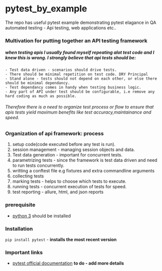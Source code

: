 # pytest_by_example
The repo has useful pytest example demonstrating  pytest elagance in QA automated testing - Api testing, web applications etc..

### Multivation for putting together an API testing framework

##### when testing apis I usually found myself repeating alot test code and I knew this is wrong. I strongly believe that api tests should be:
    - Test data driven - scenarios should drive tests.
    - There should be minimal repetition on test code. DRY Principal
    - Stand alone - tests should not depend on each other, or else there should be minimal dependancy.
    - Test dependancy comes in handy when testing business logic.
    - Any part of API under test should be configurable, i.e remove any hard coding as much as possible.

###### Therefore there is a need to organize test process or flow to ensure that apis tests yield maximum benefits like test accuracy,maintainance and speed.

### **Organization of api framework: process**

  1. setup code(code executed before any test is run).
  2. session management - managing session objects and data.
  3. Test data generation - important for concurrent tests.
  4. parametrizing tests - since the framework is test data driven and need to run tests concurrently.
  5. writting a conftest file e.g fixtures and extra commandline arguments
  6. collecting tests
  7. marking tests - helps to choose which tests to execute.
  8. running tests - concurrent execution of tests for speed.
  9. test reporting - allure, html, and json reports

### prerequisite
  - [python 3](https://www.python.org/downloads/) should be installed

### Installation
```pip install pytest``` - **installs the most recent version**


### Important links
  - [pytest official documentation](http://pytest.org/en/latest/)
  **to do - add more details**
  
 
